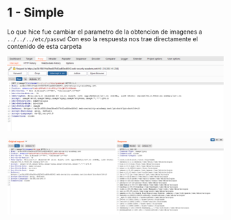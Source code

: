 # 1 - Simple

Lo que hice fue cambiar el parametro de la obtencion de imagenes a  `../../../etc/passwd` Con eso la respuesta nos trae directamente el contenido de esta carpeta

![](../../.gitbook/assets/imagen%20%28592%29.png)

![](../../.gitbook/assets/imagen%20%28599%29.png)

